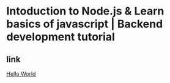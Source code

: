 # Intoduction to Node.js & Learn basics of javascript | Backend development tutorial

## link

[Hello World](https://www.youtube.com/watch?v=XUbOCs2QHYk)
